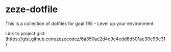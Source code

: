 # zeze-dotfile
This is a collection of dotfiles for goal 195 - Level up your environment

Link to project gist: (https://gist.github.com/zezecodez/6a350ac2d4c9c4edd6d501ae30c99c31)
